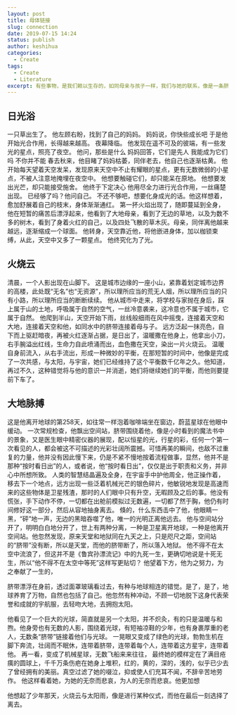 ```yaml
---
layout: post
title: 母体链接
slug: connection
date: 2019-07-15 14:24
status: publish
author: keshihua
categories: 
  - Create
tags:
  - Create
  - Literature
excerpt: 有些事物，是我们赖以生存的，如同母亲与孩子一样，我们与她的联系，像是一条脐带。
---
```



## 日光浴
一只草出生了。
他左顾右盼，找到了自己的妈妈。
妈妈说，你快些成长吧
于是他开始光合作用，长得越来越高。
夜幕降临。
他发现在遥不可及的彼端，有一些发光的星点，照亮了夜空。
他问，那些是什么
妈妈回答，它们是先人
我能成为它们吗
不你并不能
春去秋来，他目睹了妈妈枯萎，同伴老去，他自己也逐渐枯黄。
他开始每天望着天空发呆，发现原来天空中不止有耀眼的星点，更有无数微弱的小星点，不被人注意地掩埋在夜空中。
他想要触碰它们，却只能呆在原地。
他想要发出光芒，却只能接受施舍。
他终于下定决心
他用尽全力进行光合作用，一丝痛楚出现。
已经够了吗？他问自己。
不还不够吧，想要化身成光的话。他这样想着，愈加舒展着自己的枝末，身体渐渐通红。
第一抔火焰出现了，随即蔓延到全身，他在短暂的痛苦后漂浮起来，他看到了大地母亲，看到了无边的草地，以及为数不多的树木，看到了身着火红的自己，以及四处飞散的草木灰。母亲，同伴离他越来越远，逐渐缩成一个球面。
他转身，天空靠近他，将他嵌进身体，加以枷锁束缚，从此，天空中又多了一颗星点。
他终究化为了光。

## 火烧云
清晨，一个人影出现在山脚下。
这是城市边缘的一座小山，紧靠着划定城市边界的高楼，此处既“无名”也“无资源”，所以理所应当的荒无人烟，所以理所应当的只有小路，所以理所应当的断断续续。
他从城市中走来，将学校与家抛在身后，踩上属于山的土地，呼吸属于自然的空气，一丝冷意袭来，这冷意也不属于城市，它属于自然。
他爬到半山，天空开始下雨，丝线般细雨在风中摇曳，连接着天空和大地，连接着天空和他，如同水中的脐带连接着母与子。
远方泛起一抹亮色，自下而上驱赶暗夜，再被火红逐渐占据，是日出了，温暖撒在他身上，他拿出小刀，右手腕溢出红线，生命力自此喷涌而出，血色撒在天空，染出一片火烧云。
温暖自身前流入，从右手流出，形成一种微妙的平衡，在那短暂的时间中，他像是完成了一次共感，与太阳，与宇宙，她们已经维持了这个平衡数千亿年之久。他知道，再过不久，这种错觉将与他的意识一并消逝，她们将继续她们的平衡，而他则要提前下车了。

## 大地脉搏
这是他离开地球的第258天，如往常一样泡着咖啡端坐在窗边，蔚蓝星球在他眼中缓动。
一次常规检查，他飘出空间站，脐带围绕着他，像是小时看到的魔法书中的景象，又是医生眼中精密仪器的展现，配以恒星的光，行星的彩，任何一个第一次看见的人，都会被这不可描述的光彩壮阔所震撼。可惜再美的瞬间，也敌不过重复的力量，他并没有因此慢下来，仍是不紧不慢地按着流程做事，显然，他并不是那种“按时看日出”的人，或者说，他“按时看日出”，仅仅是出于职责和义务，并非心中所想所致。
人类的智慧结晶遍及全身，在宇宙手中护他周全，他正操作着，移去下一个地点，远方出现一些泛着机械光芒的银色碎片，他敏锐地发现是高速而来的这些物体是卫星残渣，那时的人们眼中只有升空，无暇顾及之后的事。他没有慌张，手下动作不停，一切都在出舱前模拟过无数遍，一切都了然于胸，他仍有时间修好这一部分，然后从容地抽身离去。
倏的，什么东西击中了他，他眼睛一黑，“砰”地一声，无边的黑暗吞噬了他，唯一的光明正离他远去。
他与空间站分开了，明明白白地分开了，世上有两种分离，一种是卫星离开地球，一种是他离开空间站。他忽然发现，原来天堂和地狱同在九天之上，只是咫尺之距，空间站的“脐带”没有断，所以是天堂，而他的脐带断了，所以落入地狱。
他不得不在太空中流浪了，但这并不是《鲁宾孙漂流记》中的九死一生，更确切地说是十死无生，所以“他不得不在太空中等死”这样写更贴切？
他望着下方，他为之努力，为之奉献了一生的，

脐带漂浮在身前，透过面罩玻璃看过去，有种与地球相连的错觉。是了，是了，地球养育了万物，自然也包括了自己。他忽然有种冲动，不顾一切地脱下这身代表荣誉和成就的宇航服，去轻吻大地，去拥抱太阳。

他看见了一个巨大的光球，简直就是另一个太阳，并不炽灸，有的只是温暖与和煦。他身旁也有无数的人影，围绕着光球，有短袖凉鞋的少年，也有身裹厚重的老人，无数条“脐带”链接着他们与光球。
一晃眼又变成了绿色的光球，勃勃生机在脚下奔流，壮阔而不眠休，连带着脐带，连带着每个人，连带着这方星宇，连带着他。
再一看，变成了机械星球，无数飞船来来往往，
最终她的模样定在了满目疮痍的圆球上，千千万条伤疤在她身上堆积，红的，黄的，深的，浅的，似乎已少去了曾经拥有的美丽。真空过滤了她的啜泣，抑或使人们充耳不闻，不辞辛苦地劳作。
他这样看着她，为她的无奈而悲哀，为人的无奈而悲哀。他更加想








他想起了少年那天，火烧云与太阳雨，像是进行某种仪式，而他在最后一刻选择了离去。

